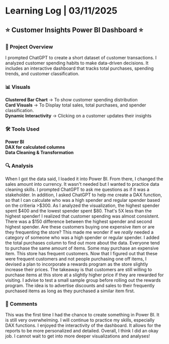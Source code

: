 # Learning Log | 03/11/2025

## ⭐️ Customer Insights Power BI Dashboard ⭐️

### 📌 Project Overview

I prompted ChatGPT to create a short dataset of customer transactions. I analyzed customer spending habits to make data-driven decisions.
It includes an interactive dashboard that tracks total purchases, spending trends, and customer classification. 

### 📊 Visuals

**Clustered Bar Chart** → To show customer spending distribution<br>
**Card Visuals** → To Display total sales, total purchases, and spender classification.<br>
**Dynamic Interactivity** → Clicking on a customer updates their insights

### 🛠️ Tools Used
**Power BI**<br>
**DAX for calculated columns**<br>
**Data Cleaning & Transformation**<br>

### 🔍 Analysis
When I got the data said, I loaded it into Power BI. From there, I changed the sales amount into currency. It wasn't needed but I wanted to practice data cleaning
skills. I prompted ChatGPT to ask me questions as if it was a stakeholder. In addition, I asked ChatGPT to help me create a DAX function, so that I can calculate who was a high spender and regular spender based on the critieria >$300. As I analyzed the visualization, the highest spender spent $400 and the lowest spender
spent $80. That's 5X less than the highest spender! I realized that customer spending was almost consistent. There was a $150 difference between the highest spender
and second highest spender. Are these customers buying one expensive item or are they frequenting the store? This made me wonder if we *really* needed a category of someone who was a high spender or regular spender. I added the total purchases
column to find out more about the data. Everyone tend to purchase the same amount of items. Some may purchase an expensive item. This store has frequent customers.
Now that I figured out that these were frequent customers and not people purchasing one off items, I devised a plan to incorporate a rewards program as the store
slightly increase their prices. The takeaway is that customers are still willing to purchase items at this store at a slightly higher price if they are rewarded
for visiting. I advise to test a small sample group before rolling out the rewards program. The idea is to advertise discounts and sales to their frequently purchased items as long as they purchased a similar item first.

### 💭 Comments
This was the first time I had the chance to create something in Power BI. It is still very overwhelming. I will continue to practice my skills, especially DAX functions.
I enjoyed the interactivity of the dashboard. It allows for the reports to be more personalized and detailed. Overall, I think I did an okay job. I cannot wait to get into
more deeper visualizations and analyses!
